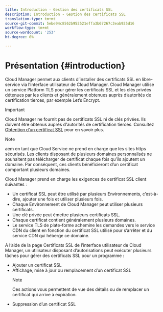 ```yaml
---
title: Introduction - Gestion des certificats SSL
description: Introduction - Gestion des certificats SSL
translation-type: tm+mt
source-git-commit: 5ebe94c8562b952521effa3b67267c3eab925d16
workflow-type: tm+mt
source-wordcount: '253'
ht-degree: 0%

---
```



# Présentation {#introduction}

Cloud Manager permet aux clients d’installer des certificats SSL en libre-service via l’interface utilisateur de Cloud Manager. Cloud Manager utilise un service Platform TLS pour gérer les certificats SSL et les clés privées détenues par les clients et généralement obtenues auprès d’autorités de certification tierces, par exemple Let’s Encrypt.

>[!IMPORTANT]
>Cloud Manager ne fournit pas de certificats SSL ni de clés privées. Ils doivent être obtenus auprès d&#39;autorités de certification tierces. Consultez [Obtention d’un certificat SSL](/help/implementing/cloud-manager/managing-ssl-certifications/get-ssl-certificate.md) pour en savoir plus.

>[!NOTE]
>aem en tant que Cloud Service ne prend en charge que les sites https sécurisés. Les clients disposant de plusieurs domaines personnalisés ne souhaitent pas télécharger de certificat chaque fois qu’ils ajoutent un domaine. Par conséquent, ces clients bénéficieront d’un certificat comportant plusieurs domaines.

Cloud Manager prend en charge les exigences de certificat SSL client suivantes :

* Un certificat SSL peut être utilisé par plusieurs Environnements, c’est-à-dire, ajouter une fois et utiliser plusieurs fois.
* Chaque Environnement de Cloud Manager peut utiliser plusieurs certificats.
* Une clé privée peut émettre plusieurs certificats SSL.
* Chaque certificat contient généralement plusieurs domaines.
* Le service TLS de plate-forme achemine les demandes vers le service CDN du client en fonction du certificat SSL utilisé pour s’arrêter et du service CDN qui héberge ce domaine.

A l’aide de la page Certificats SSL de l’interface utilisateur de Cloud Manager, un utilisateur disposant d’autorisations peut exécuter plusieurs tâches pour gérer des certificats SSL pour un programme :

* Ajouter un certificat SSL
* Affichage, mise à jour ou remplacement d’un certificat SSL
   >[!NOTE]
   >Ces actions vous permettent de vue des détails ou de remplacer un certificat qui arrive à expiration.
* Suppression d’un certificat SSL